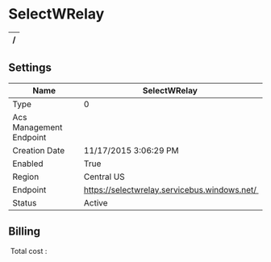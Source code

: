 # SelectWRelay


| / |
| --- |


## Settings


| Name | SelectWRelay  |
| --- | --- |
| Type | 0  |
| Acs Management Endpoint |   |
| Creation Date | 11/17/2015 3:06:29 PM  |
| Enabled | True  |
| Region | Central US  |
| Endpoint | https://selectwrelay.servicebus.windows.net/  |
| Status | Active  |






## Billing
 Total cost : 
